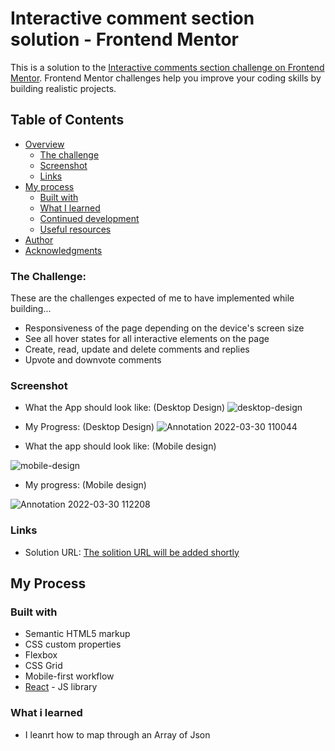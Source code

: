 # Interactive comment section solution - Frontend Mentor 

This is a solution to the [Interactive comments section challenge on Frontend Mentor](https://www.frontendmentor.io/challenges/interactive-comments-section-iG1RugEG9). Frontend Mentor challenges help you improve your coding skills by building realistic projects. 

## Table of Contents 

- [Overview](#overview)
  - [The challenge](#the-challenge)
  - [Screenshot](#screenshot)
  - [Links](#links)
- [My process](#my-process)
  - [Built with](#built-with)
  - [What I learned](#what-i-learned)
  - [Continued development](#continued-development)
  - [Useful resources](#useful-resources)
- [Author](#author)
- [Acknowledgments](#acknowledgments)


### The Challenge: 
These are the challenges expected of me to have implemented while building...
- Responsiveness of the page depending on the device's screen size 
- See all hover states for all interactive elements on the page 
- Create, read, update and delete comments and replies 
- Upvote and downvote comments 

### Screenshot 
- What the App should look like: (Desktop Design)
![desktop-design](https://user-images.githubusercontent.com/67446930/160805399-24cae742-f88c-467d-bdac-87215feb334d.jpg)

- My Progress: (Desktop Design)
![Annotation 2022-03-30 110044](https://user-images.githubusercontent.com/67446930/160806097-4731ecfb-c297-4f1c-b2ad-ac7822e8b656.jpg)


- What the app should look like: (Mobile design)

![mobile-design](https://user-images.githubusercontent.com/67446930/160806273-06c25100-bf3a-4c7c-b032-39a22478fa3c.jpg)

- My progress: (Mobile design)

![Annotation 2022-03-30 112208](https://user-images.githubusercontent.com/67446930/160810215-7934d6b4-5428-443c-a1bb-f0a1bdef4222.jpg)



### Links 

- Solution URL: [ The solition URL will be added shortly ](https://your-solution-url.com)

## My Process 

### Built with 

- Semantic HTML5 markup
- CSS custom properties
- Flexbox
- CSS Grid
- Mobile-first workflow
- [React](https://reactjs.org/) - JS library

### What i learned
  - I leanrt how to map through an Array of Json

